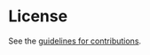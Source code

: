 # License

See the
[guidelines for contributions](https://github.com/lamps-wg/csr-attestation/blob/main/CONTRIBUTING.md).
